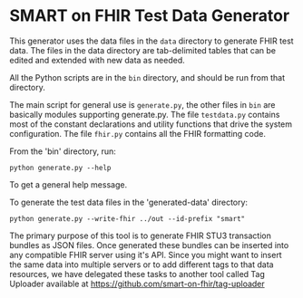 SMART on FHIR Test Data Generator
=================================

This generator uses the data files in the `data` directory to generate
FHIR test data. The files in the data directory are tab-delimited tables that
can be edited and extended with new data as needed.

All the Python scripts are in the `bin` directory, and should be run from that
directory.

The main script for general use is `generate.py`, the other files in `bin` 
are basically modules supporting generate.py. The file `testdata.py` contains
most of the constant declarations and utility functions that drive the system
configuration. The file `fhir.py` contains all the FHIR formatting code. 

From the 'bin' directory, run:

    python generate.py --help

To get a general help message.

To generate the test data files in the 'generated-data' directory:

    python generate.py --write-fhir ../out --id-prefix "smart"

The primary purpose of this tool is to generate FHIR STU3 transaction bundles as
JSON files. Once generated these bundles can be inserted into any compatible 
FHIR server using it's API. Since you might want to insert the same data into
multiple servers or to add different tags to that data resources, we have 
delegated these tasks to another tool called Tag Uploader available at
https://github.com/smart-on-fhir/tag-uploader
